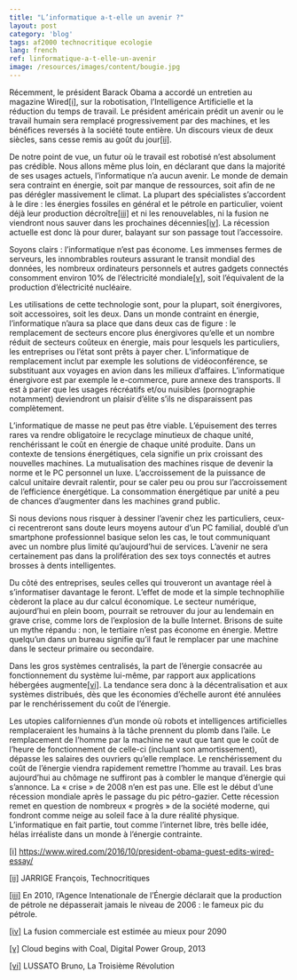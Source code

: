 ```yaml
---
title: "L’informatique a-t-elle un avenir ?"
layout: post
category: 'blog'
tags: af2000 technocritique ecologie
lang: french
ref: linformatique-a-t-elle-un-avenir
image: /resources/images/content/bougie.jpg
---
```


Récemment, le président Barack Obama a accordé un entretien au magazine Wired[\[i\]](#_edn1), sur la robotisation, l’Intelligence Artificielle et la réduction du temps de travail. Le président américain prédit un avenir ou le travail humain sera remplacé progressivement par des machines, et les bénéfices reversés à la société toute entière. Un discours vieux de deux siècles, sans cesse remis au goût du jour[\[ii\]](#_edn2).

De notre point de vue, un futur où le travail est robotisé n’est absolument pas crédible. Nous allons même plus loin, en déclarant que dans la majorité de ses usages actuels, l’informatique n’a aucun avenir. Le monde de demain sera contraint en énergie, soit par manque de ressources, soit afin de ne pas dérégler massivement le climat. La plupart des spécialistes s’accordent à le dire : les énergies fossiles en général et le pétrole en particulier, voient déjà leur production décroître[\[iii\]](#_edn3) et ni les renouvelables, ni la fusion ne viendront nous sauver dans les prochaines décennies[\[iv\]](#_edn4). La récession actuelle est donc là pour durer, balayant sur son passage tout l’accessoire.

Soyons clairs : l’informatique n’est pas économe. Les immenses fermes de serveurs, les innombrables routeurs assurant le transit mondial des données, les nombreux ordinateurs personnels et autres gadgets connectés consomment environ 10% de l’électricité mondiale[\[v\]](#_edn5), soit l’équivalent de la production d’électricité nucléaire.

Les utilisations de cette technologie sont, pour la plupart, soit énergivores, soit accessoires, soit les deux. Dans un monde contraint en énergie, l’informatique n’aura sa place que dans deux cas de figure : le remplacement de secteurs encore plus énergivores qu’elle et un nombre réduit de secteurs coûteux en énergie, mais pour lesquels les particuliers, les entreprises ou l’état sont prêts à payer cher. L’informatique de remplacement inclut par exemple les solutions de vidéoconférence, se substituant aux voyages en avion dans les milieux d’affaires. L’informatique énergivore est par exemple le e-commerce, pure annexe des transports. Il est à parier que les usages récréatifs et/ou nuisibles (pornographie notamment) deviendront un plaisir d’élite s’ils ne disparaissent pas complètement.

L’informatique de masse ne peut pas être viable. L’épuisement des terres rares va rendre obligatoire le recyclage minutieux de chaque unité, renchérissant le coût en énergie de chaque unité produite. Dans un contexte de tensions énergétiques, cela signifie un prix croissant des nouvelles machines. La mutualisation des machines risque de devenir la norme et le PC personnel un luxe. L’accroissement de la puissance de calcul unitaire devrait ralentir, pour se caler peu ou prou sur l’accroissement de l’efficience énergétique. La consommation énergétique par unité a peu de chances d’augmenter dans les machines grand public.

Si nous devions nous risquer à dessiner l’avenir chez les particuliers, ceux-ci recentreront sans doute leurs moyens autour d’un PC familial, doublé d’un smartphone professionnel basique selon les cas, le tout communiquant avec un nombre plus limité qu’aujourd’hui de services. L’avenir ne sera certainement pas dans la prolifération des sex toys connectés et autres brosses à dents intelligentes.

Du côté des entreprises, seules celles qui trouveront un avantage réel à s’informatiser davantage le feront. L’effet de mode et la simple technophilie cèderont la place au dur calcul économique. Le secteur numérique, aujourd’hui en plein boom, pourrait se retrouver du jour au lendemain en grave crise, comme lors de l’explosion de la bulle Internet. Brisons de suite un mythe répandu : non, le tertiaire n’est pas économe en énergie. Mettre quelqu’un dans un bureau signifie qu’il faut le remplacer par une machine dans le secteur primaire ou secondaire.

Dans les gros systèmes centralisés, la part de l’énergie consacrée au fonctionnement du système lui-même, par rapport aux applications hébergées augmente[\[vi\]](#_edn6). La tendance sera donc à la décentralisation et aux systèmes distribués, dès que les économies d’échelle auront été annulées par le renchérissement du coût de l’énergie.

Les utopies californiennes d’un monde où robots et intelligences artificielles remplaceraient les humains à la tâche prennent du plomb dans l’aile. Le remplacement de l’homme par la machine ne vaut que tant que le coût de l’heure de fonctionnement de celle-ci (incluant son amortissement), dépasse les salaires des ouvriers qu’elle remplace. Le renchérissement du coût de l’énergie viendra rapidement remettre l’homme au travail. Les bras aujourd’hui au chômage ne suffiront pas à combler le manque d’énergie qui s’annonce. La « crise » de 2008 n’en est pas une. Elle est le début d’une récession mondiale après le passage du pic pétro-gazier. Cette récession remet en question de nombreux « progrès » de la société moderne, qui fondront comme neige au soleil face à la dure réalité physique. L’informatique en fait partie, tout comme l’internet libre, très belle idée, hélas irréaliste dans un monde à l’énergie contrainte.

[\[i\]](#_ednref1) https://www.wired.com/2016/10/president-obama-guest-edits-wired-essay/

[\[ii\]](#_ednref2) JARRIGE François, Technocritiques

[\[iii\]](#_ednref3) En 2010, l’Agence Intenationale de l’Énergie déclarait que la production de pétrole ne dépasserait jamais le niveau de 2006 : le fameux pic du pétrole.

[\[iv\]](#_ednref4) La fusion commerciale est estimée au mieux pour 2090

[\[v\]](#_ednref5) Cloud begins with Coal, Digital Power Group, 2013

[\[vi\]](#_ednref6) LUSSATO Bruno, La Troisième Révolution
